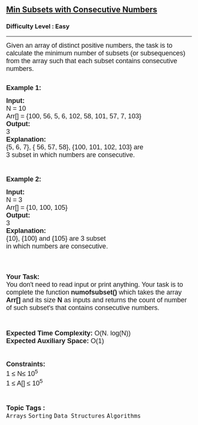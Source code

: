 <h2><a href="https://practice.geeksforgeeks.org/problems/min-subsets-with-consecutive-numbers0601/1?page=3&difficulty[]=0&status[]=solved&category[]=Arrays&sortBy=submissions">Min Subsets with Consecutive Numbers</a></h2><h3>Difficulty Level : Easy</h3><hr><div class="problems_problem_content__Xm_eO"><p><span style="font-family:arial,helvetica,sans-serif"><span style="font-size:18px">Given an array of distinct positive numbers, the task is to calculate the&nbsp;minimum&nbsp;number of subsets (or subsequences) from the array such that each subset contains consecutive numbers.</span></span><br>
&nbsp;</p>

<p><span style="font-family:arial,helvetica,sans-serif"><span style="font-size:18px"><strong>Example 1:</strong></span></span></p>

<pre><span style="font-family:arial,helvetica,sans-serif"><span style="font-size:18px"><strong>Input:</strong>
N = 10
Arr[] = {100, 56, 5, 6, 102, 58, 101, 57, 7, 103} </span>
<span style="font-size:18px"><strong>Output:</strong>
3
<strong>Explanation:</strong>
{5, 6, 7}, { 56, 57, 58}, {100, 101, 102, 103} are
3 subset in which numbers are consecutive.</span></span></pre>

<p>&nbsp;</p>

<p><span style="font-family:arial,helvetica,sans-serif"><span style="font-size:18px"><strong>Example 2:</strong></span></span></p>

<pre><span style="font-family:arial,helvetica,sans-serif"><span style="font-size:18px"><strong>Input:</strong>
N = 3
Arr[] = {10, 100, 105}
<strong>Output:</strong>
3
<strong>Explanation:</strong>
{10}, {100} and {105} are 3 subset
in which numbers are consecutive.</span></span>
</pre>

<p>&nbsp;</p>

<p><br>
<span style="font-family:arial,helvetica,sans-serif"><span style="font-size:18px"><strong>Your Task:&nbsp;&nbsp;</strong><br>
You don't need to read input or print anything. Your task is to complete the function&nbsp;<strong>numofsubset()</strong>&nbsp;which takes the array <strong>Arr[]</strong> and its size <strong>N</strong><strong> </strong>as inputs and returns the count of number of such subset's that&nbsp;contains consecutive numbers.</span></span><br>
<br>
&nbsp;</p>

<p><span style="font-family:arial,helvetica,sans-serif"><span style="font-size:18px"><strong>Expected Time Complexity:</strong> O(N. log(N))<br>
<strong>Expected Auxiliary Space:</strong> O(1)<br>
<br>
<br>
<strong>Constraints:</strong><br>
1 ≤ N≤ 10<sup>5</sup><br>
1 ≤ A[] ≤ 10<sup>5</sup></span></span></p>
</div><br><p><span style=font-size:18px><strong>Topic Tags : </strong><br><code>Arrays</code>&nbsp;<code>Sorting</code>&nbsp;<code>Data Structures</code>&nbsp;<code>Algorithms</code>&nbsp;
